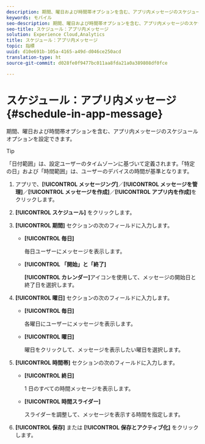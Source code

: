```yaml
---
description: 期間、曜日および時間帯オプションを含む、アプリ内メッセージのスケジュールオプションを設定できます。
keywords: モバイル
seo-description: 期間、曜日および時間帯オプションを含む、アプリ内メッセージのスケジュールオプションを設定できます。
seo-title: スケジュール：アプリ内メッセージ
solution: Experience Cloud,Analytics
title: スケジュール：アプリ内メッセージ
topic: 指標
uuid: d10e691b-105a-4165-a49d-d046ce250acd
translation-type: ht
source-git-commit: d028fe0f9477bc011aa8fda21a0a389808df0fce

---
```



# スケジュール：アプリ内メッセージ{#schedule-in-app-message}

期間、曜日および時間帯オプションを含む、アプリ内メッセージのスケジュールオプションを設定できます。

>[!TIP]
>
>「日付範囲」は、設定ユーザーのタイムゾーンに基づいて定義されます。「特定の日」および「時間範囲」は、ユーザーのデバイスの時間が基準となります。

1. アプリで、**[!UICONTROL メッセージング]**／**[!UICONTROL メッセージを管理]**／**[!UICONTROL メッセージを作成]**／**[!UICONTROL アプリ内を作成]**&#x200B;をクリックします。
1. **[!UICONTROL スケジュール]** をクリックします。
1. **[!UICONTROL 期間]** セクションの次のフィールドに入力します。

   * **[!UICONTROL 毎日]**

      毎日ユーザーにメッセージを表示します。

   * **[!UICONTROL 「開始」と「終了]**

      **[!UICONTROL カレンダー]**&#x200B;アイコンを使用して、メッセージの開始日と終了日を選択します。

1. **[!UICONTROL 曜日]** セクションの次のフィールドに入力します。

   * **[!UICONTROL 毎日]**

      各曜日にユーザーにメッセージを表示します。

   * **[!UICONTROL 曜日]**

      曜日をクリックして、メッセージを表示したい曜日を選択します。

1. **[!UICONTROL 時間帯]** セクションの次のフィールドに入力します。

   * **[!UICONTROL 終日]**

      1 日のすべての時間メッセージを表示します。

   * **[!UICONTROL 時間スライダー]**

      スライダーを調整して、メッセージを表示する時間を指定します。

1. **[!UICONTROL 保存]** または **[!UICONTROL 保存とアクティブ化]** をクリックします。
